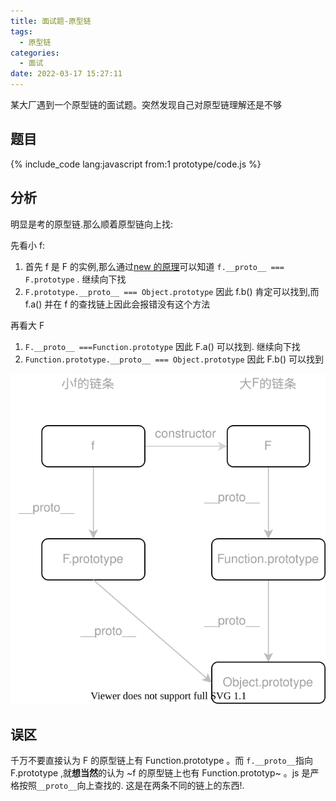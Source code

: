 ```yaml
---
title: 面试题-原型链
tags:
  - 原型链
categories:
  - 面试
date: 2022-03-17 15:27:11
---
```


某大厂遇到一个原型链的面试题。突然发现自己对原型链理解还是不够

<!-- more -->

## 题目

{% include_code lang:javascript from:1 prototype/code.js %}

## 分析

明显是考的原型链.那么顺着原型链向上找:

先看小 f:

1. 首先 f 是 F 的实例,那么通过[new 的原理](https://tangbohao37.github.io/2021/07/29/js%E7%9A%84new%E5%88%B0%E5%BA%95%E5%B9%B2%E4%BA%86%E4%BB%80%E4%B9%88,%E5%8E%9F%E5%9E%8B%E9%93%BE%E5%8F%88%E6%98%AF%E4%BB%80%E4%B9%88/)可以知道 `f.__proto__ === F.prototype` . 继续向下找
2. `F.prototype.__proto__ === Object.prototype` 因此 f.b() 肯定可以找到,而 f.a() 并在 f 的查找链上因此会报错没有这个方法

再看大 F

1. `F.__proto__ ===Function.prototype` 因此 F.a() 可以找到. 继续向下找
2. `Function.prototype.__proto__ === Object.prototype` 因此 F.b() 可以找到

![结果](/images/原型链-面试.drawio.svg)

## 误区

千万不要直接认为 F 的原型链上有 Function.prototype 。而 `f.__proto__`指向 F.prototype ,就**想当然**的认为 ~f 的原型链上也有 Function.prototyp~ 。js 是严格按照`__proto__`向上查找的. 这是在两条不同的链上的东西!.
